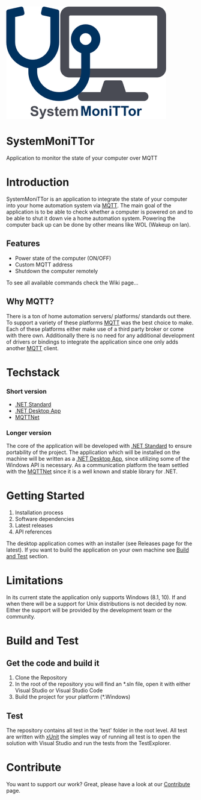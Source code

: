 ![SystemMoniTTor logo](https://github.com/ChristophvdF/SystemMoniTTor/raw/master/assets/logo_text.png)
# SystemMoniTTor
Application to monitor the state of your computer over MQTT

# Introduction 
SystemMoniTTor is an application to integrate the state of your computer into your home automation system via [MQTT](http://mqtt.org/). The main goal of the application is to be able to check whether a computer is powered on and to be able to shut it down vie a home automation system. Powering the computer back up can be done by other means like WOL (Wakeup on lan).

## Features
- Power state of the computer (ON/OFF)
- Custom MQTT address
- Shutdown the computer remotely

To see all available commands check the Wiki page...

## Why MQTT?
There is a ton of home automation servers/ platforms/ standards out there. To support a variety of these platforms [MQTT](http://mqtt.org/) was the best choice to make. Each of these platforms either make use of a third party broker or come with there own. Additionally there is no need for any additional development of drivers or bindings to integrate the application since one only adds another [MQTT](http://mqtt.org/) client.

# Techstack
### Short version
- [.NET Standard](https://docs.microsoft.com/en-us/dotnet/standard/net-standard)
- [.NET Desktop App](https://dotnet.microsoft.com/apps/desktop)
- [MQTTNet](https://github.com/chkr1011/MQTTnet)

### Longer version
The core of the application will be developed with [.NET Standard](https://docs.microsoft.com/en-us/dotnet/standard/net-standard) to ensure portability of the project. The application which will be installed on the machine will be written as a [.NET Desktop App](https://dotnet.microsoft.com/apps/desktop), since utilizing some of the Windows API is necessary. As a communication platform the team settled with the [MQTTNet](https://github.com/chkr1011/MQTTnet) since it is a well known and stable library for .NET.

# Getting Started

1.	Installation process
2.	Software dependencies
3.	Latest releases
4.	API references

The desktop application comes with an installer (see Releases page for the latest). If you want to build the application on your own machine see [Build and Test](#Build-and-Test) section.

# Limitations
In its current state the application only supports Windows (8.1, 10). If and when there will be a support for Unix  distributions is not decided by now. Either the support will be provided by the development team or the community.

# Build and Test

## Get the code and build it
1. Clone the Repository
2. In the root of the repository you will find an *.sln file, open it with either Visual Studio or Visual Studio Code
3. Build the project for your platform (*.Windows)

## Test
The repository contains all test in the 'test' folder in the root level. All test are written with [xUnit](https://xunit.net/) the simples way of running all test is to open the solution with Visual Studio and run the tests from the TestExplorer.

# Contribute
You want to support our work? Great, please have a look at our [Contribute](doc/CONTRIBUTE.md) page.
